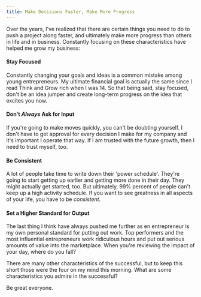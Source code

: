 ```yaml
---
title: Make Decisions Faster, Make More Progress
---
```


Over the years, I've realized that there are certain things you need to do to push a project along faster, and ultimately make more progress than others in life and in business. Constantly focusing on these characteristics have helped me grow my business:

#### Stay Focused
Constantly changing your goals and ideas is a common mistake among young entrepreneurs. My ultimate financial goal is actually the same since I read Think and Grow rich when I was 14. So that being said, stay focused, don't be an idea jumper and create long-term progress on the idea that excites you now.

#### Don't *Always* Ask for Input
If you're going to make moves quickly, you can't be doubting yourself. I don't have to get approval for every decision I make for my company and it's important I operate that way. If I am trusted with the future growth, then I need to trust myself, too.

#### Be Consistent
A lot of people take time to write down their 'power schedule'. They're going to start getting up earlier and getting more done in their day. They might actually get started, too. But ultimately, 99% percent of people can't keep up a high activity schedule. If you want to see greatness in all aspects of your life, you have to be *consistent*.

#### Set a Higher Standard for Output
The last thing I think have always pushed me further as en entrepreneur is my own personal standard for putting out work. Top performers and the most influential entrepreneurs work ridiculous hours and put out serious amounts of value into the marketplace. When you're reviewing the impact of your day, where do you fall?

There are many other characteristics of the successful, but to keep this short those were the four on my mind this morning. What are some characteristics you admire in the successful? 

Be great everyone.
